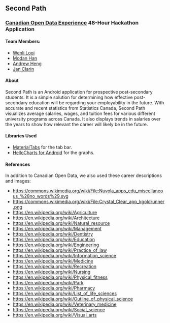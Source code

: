 ## Second Path
### [Canadian Open Data Experience](https://www.canadianopendataexperience.ca) 48-Hour Hackathon Application
#### Team Members:
-   [Wenli Looi](https://github.com/looi)
-   [Modan Han](https://github.com/shadowscat)
-   [Andrew Heng](https://github.com/exspeed)
-   [Jan Clarin](https://github.com/janclarin)

#### About
Second Path is an Android application for prospective post-secondary students. It is a simple solution for determining how effective post-secondary education will be regarding your employability in the future. With accurate and recent statistics from Statistics Canada, Second Path visualizes average salaries, wages, and tuition fees for various different university programs across Canada. It also displays trends in salaries over the years to show how relevant the career will likely be in the future.

#### Libraries Used
-   [MaterialTabs](https://github.com/neokree/MaterialTabs) for the tab bar.
-   [HelloCharts for Android](https://github.com/lecho/hellocharts-android) for the graphs.

#### References
In addition to Canadian Open Data, we also used these career descriptions and images:
-   https://commons.wikimedia.org/wiki/File:Nuvola_apps_edu_miscellaneous_%28no_words%29.svg
-   https://commons.wikimedia.org/wiki/File:Crystal_Clear_app_kgoldrunner.png
-   https://en.wikipedia.org/wiki/Agriculture
-   https://en.wikipedia.org/wiki/Architecture
-   https://en.wikipedia.org/wiki/Natural_resource
-   https://en.wikipedia.org/wiki/Management
-   https://en.wikipedia.org/wiki/Dentistry
-   https://en.wikipedia.org/wiki/Education
-   https://en.wikipedia.org/wiki/Engineering
-   https://en.wikipedia.org/wiki/Practice_of_law
-   https://en.wikipedia.org/wiki/Information_science
-   https://en.wikipedia.org/wiki/Medicine
-   https://en.wikipedia.org/wiki/Recreation
-   https://en.wikipedia.org/wiki/Nursing
-   https://en.wikipedia.org/wiki/Physical_fitness
-   https://en.wikipedia.org/wiki/Park
-   https://en.wikipedia.org/wiki/Pharmacy
-   https://en.wikipedia.org/wiki/List_of_life_sciences
-   https://en.wikipedia.org/wiki/Outline_of_physical_science
-   https://en.wikipedia.org/wiki/Veterinary_medicine
-   https://en.wikipedia.org/wiki/Social_science
-   https://en.wikipedia.org/wiki/Visual_arts
